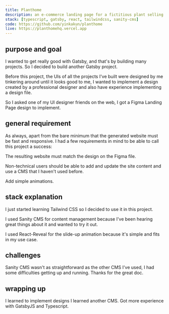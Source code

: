 ```yaml
---
title: Planthome
description: an e-commerce landing page for a fictitious plant selling company. built with gatsbyjs and coupled with sanity cms for content management
stack: [typescript, gatsby, react, tailwindcss, sanity-cms]
code: https://github.com/yinkakun/planthome
live: https://planthomehq.vercel.app
---
```


## purpose and goal

I wanted to get really good with Gatsby, and that's by building many projects. So I decided to build another Gatsby project.

Before this project, the UIs of all the projects I've built were designed by me tinkering around until it looks good to me, I wanted to implement a design created by a professional designer and also have experience implementing a design file.

So I asked one of my UI designer friends on the web, I got a Figma Landing Page design to implement.

## general requirement

As always, apart from the bare minimum that the generated website must be fast and responsive. I had a few requirements in mind to be able to call this project a success:

The resulting website must match the design on the Figma file.

Non-technical users should be able to add and update the site content and use a CMS that I haven't used before.

Add simple animations.

## stack explanation

I just started learning Tailwind CSS so I decided to use it in this project.

I used Sanity CMS for content management because I've been hearing great things about it and wanted to try it out.

I used React-Reveal for the slide-up animation because it's simple and fits in my use case.

## challenges

Sanity CMS wasn't as straightforward as the other CMS I've used, I had some difficulties getting up and running. Thanks for the great doc.

## wrapping up

I learned to implement designs
I learned another CMS. Got more experience with GatsbyJS and Typescript.
